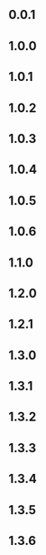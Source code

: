 ## 0.0.1
## 1.0.0
## 1.0.1
## 1.0.2
## 1.0.3
## 1.0.4
## 1.0.5
## 1.0.6
## 1.1.0
## 1.2.0
## 1.2.1
## 1.3.0
## 1.3.1
## 1.3.2
## 1.3.3
## 1.3.4
## 1.3.5
## 1.3.6
